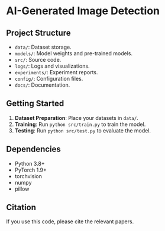 # AI-Generated Image Detection

## Project Structure

- `data/`: Dataset storage.
- `models/`: Model weights and pre-trained models.
- `src/`: Source code.
- `logs/`: Logs and visualizations.
- `experiments/`: Experiment reports.
- `config/`: Configuration files.
- `docs/`: Documentation.

## Getting Started

1. **Dataset Preparation**: Place your datasets in `data/`.
2. **Training**: Run `python src/train.py` to train the model.
3. **Testing**: Run `python src/test.py` to evaluate the model.

## Dependencies

- Python 3.8+
- PyTorch 1.9+
- torchvision
- numpy
- pillow

## Citation

If you use this code, please cite the relevant papers.
